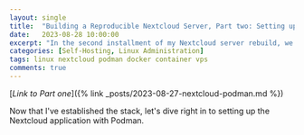 ```yaml
---
layout: single
title:  "Building a Reproducible Nextcloud Server, Part two: Setting up Podman containers"
date:   2023-08-28 10:00:00
excerpt: "In the second installment of my Nextcloud server rebuild, we'll get our containers up-and-running with Podman."
categories: [Self-Hosting, Linux Administration]
tags: linux nextcloud podman docker container vps
comments: true
---
```


[*Link to Part one*]({% link _posts/2023-08-27-nextcloud-podman.md %})

Now that I've established the stack, let's dive right in to setting up the Nextcloud application with Podman. 




